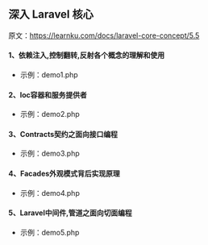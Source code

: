 ## 深入 Laravel 核心

原文：https://learnku.com/docs/laravel-core-concept/5.5

#### 1、依赖注入,控制翻转,反射各个概念的理解和使用
- 示例：demo1.php

#### 2、Ioc容器和服务提供者
- 示例：demo2.php

#### 3、Contracts契约之面向接口编程
- 示例：demo3.php

#### 4、Facades外观模式背后实现原理
- 示例：demo4.php

#### 5、Laravel中间件,管道之面向切面编程
- 示例：demo5.php